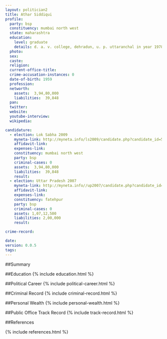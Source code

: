 ```yaml
---
layout: politician2
title: Athar Siddiqui
profile: 
  party: bsp
  constituency: mumbai north west
  state: maharashtra
  education: 
    level: graduate
    details: d. a. v. college, dehradun, u. p. uttaranchal in year 1978
  photo: 
  sex: 
  caste: 
  religion: 
  current-office-title: 
  crime-accusation-instances: 0
  date-of-birth: 1959
  profession: 
  networth: 
    assets:  3,94,80,000
    liabilities:  39,848
  pan: 
  twitter: 
  website: 
  youtube-interview: 
  wikipedia: 

candidature: 
  - election: Lok Sabha 2009
    myneta-link: http://myneta.info/ls2009/candidate.php?candidate_id=5396
    affidavit-link: 
    expenses-link: 
    constituency: mumbai north west 
    party: bsp
    criminal-cases: 0
    assets:  3,94,80,000
    liabilities:  39,848
    result:  
  - election: Uttar Pradesh 2007
    myneta-link: http://myneta.info//up2007/candidate.php?candidate_id=530
    affidavit-link: 
    expenses-link: 
    constituency: fatehpur 
    party: bsp
    criminal-cases: 0
    assets: 1,07,12,500
    liabilities: 2,00,000
    result:  

crime-record: 

date: 
version: 0.0.5
tags: 
---
```

##Summary


##Education
{% include education.html %}


##Political Career
{% include political-career.html %}


##Criminal Record
{% include criminal-record.html %}


##Personal Wealth
{% include personal-wealth.html %}


##Public Office Track Record
{% include track-record.html %}


##References


{% include references.html %}